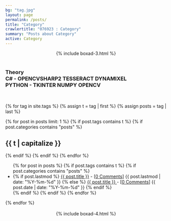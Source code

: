 ```yaml
---
bg: "tag.jpg"
layout: page
permalink: /posts/
title: "Category"
crawlertitle: "076923 : Category"
summary: "Posts about Category"
active: Category
---
```


<center>
    {% include boxad-3.html %}
</center>

<br>
<h3>
<b><a href="https://076923.github.io/posts/#computer%20vision" class="fab fa-whmcs" style="text-decoration:none"> Theory </a></b>
<br>
<b><a href="https://076923.github.io/posts/#c#" class="fab fa-cuttlefish" style="text-decoration:none"> C# </a></b> - 
<a href="https://076923.github.io/posts/#c#-opencvsharp2" class="far fa-bookmark" style="text-decoration:none">OPENCVSHARP2  </a>
<a href="https://076923.github.io/posts/#c#-tesseract" class="far fa-bookmark" style="text-decoration:none">TESSERACT  </a>
<a href="https://076923.github.io/posts/#c#-dynamixel" class="far fa-bookmark" style="text-decoration:none">DYNAMIXEL  </a>
<br>
<b><a href="https://076923.github.io/posts/#python" class="fab fa-python" style="text-decoration:none"> PYTHON </a></b> - 
<a href="https://076923.github.io/posts/#python-tkinter" class="far fa-bookmark" style="text-decoration:none">TKINTER  </a>
<a href="https://076923.github.io/posts/#python-numpy" class="far fa-bookmark" style="text-decoration:none">NUMPY  </a>
<a href="https://076923.github.io/posts/#python-opencv" class="far fa-bookmark" style="text-decoration:none">OPENCV  </a>
</h3>
<br>    



{% for tag in site.tags %}
  {% assign t = tag | first %}
  {% assign posts = tag | last %}

  {% for post in posts  limit: 1 %}
    {% if post.tags contains t %}
      {% if post.categories contains "posts" %}
      
<h2 class="category-key" id="{{ t | downcase }}">{{ t | capitalize }}</h2>

  {% endif %}
  {% endif %}
  {% endfor %}

  <ul class="year">
    {% for post in posts %}
      {% if post.tags contains t %}
        {% if post.categories contains "posts" %}
        <li>
          {% if post.lastmod %}
            <a href="{{ post.url }}">{{ post.title }}</a> - [<a href="{{ post.url }}#disqus_thread" data-disqus-identifier="{{ post.id }}">0 Comments</a>]
            <span class="date">{{ post.lastmod | date: "%Y-%m-%d"  }}</span>
          {% else %}
            <a href="{{ post.url }}">{{ post.title }} </a> - [<a href="{{ post.url }}#disqus_thread" data-disqus-identifier="{{ post.id }}">0 Comments</a>]
            <span class="date">{{ post.date | date: "%Y-%m-%d"  }}</span>
          {% endif %}
        </li>
      {% endif %}
      {% endif %}
    {% endfor %}
  </ul>
{% endfor %}

<center>
    <br>
    {% include boxad-4.html %}
</center>

